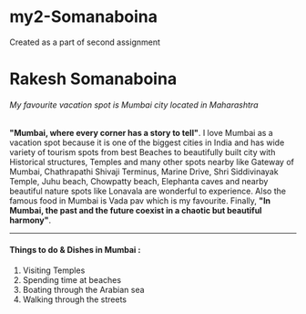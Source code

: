 # my2-Somanaboina
Created as a part of second assignment

# Rakesh Somanaboina
###### My favourite vacation spot is Mumbai city located in Maharashtra

**"Mumbai, where every corner has a story to tell"**. I love Mumbai as a vacation spot because it is one of the biggest cities in India and has wide variety of tourism spots from best Beaches to beautifully built city with Historical structures, Temples and many other spots nearby like Gateway of Mumbai, Chathrapathi Shivaji Terminus, Marine Drive, Shri Siddivinayak Temple, Juhu beach, Chowpatty beach, Elephanta caves and nearby beautiful nature spots like Lonavala are wonderful to experience. Also the famous food in Mumbai is Vada pav which is my favourite. Finally, **"In Mumbai, the past and the future coexist in a chaotic but beautiful harmony"**.

***
#### Things to do & Dishes in Mumbai :
1. Visiting Temples
2. Spending time at beaches
3. Boating through the Arabian sea
4. Walking through the streets
